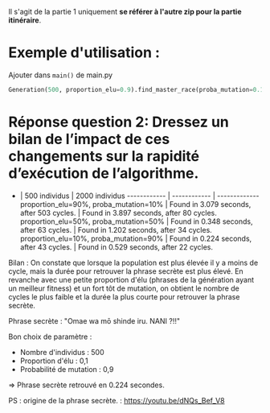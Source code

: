 Il s'agit de la partie 1 uniquement **se référer à l'autre zip pour la partie itinéraire**.

# Exemple d'utilisation :
Ajouter dans `main()` de main.py
```python
Generation(500, proportion_elu=0.9).find_master_race(proba_mutation=0.1)
```

# Réponse question 2: Dressez un bilan de l’impact de ces changements sur la rapidité d’exécution de l’algorithme.

- | 500 individus | 2000 individus
------------ | ------------ | -------------
proportion_elu=90%, proba_mutation=10% | Found in 3.079 seconds, after 503 cycles. | Found in 3.897 seconds, after 80 cycles.
proportion_elu=50%, proba_mutation=50% | Found in 0.348 seconds, after 63 cycles. | Found in 1.202 seconds, after 34 cycles.
proportion_elu=10%, proba_mutation=90% | Found in 0.224 seconds, after 43 cycles. | Found in 0.529 seconds, after 22 cycles.

Bilan : On constate que lorsque la population est plus élevée il y a moins de cycle, mais la durée pour retrouver la phrase secrète est plus élevé.
En revanche avec une petite proportion d'élu (phrases de la génération ayant un meilleur fitness) et un fort tôt de mutation, on obtient le nombre de cycles le plus faible et la durée la plus courte pour retrouver la phrase secrète.

Phrase secrète : "Omae wa mō shinde iru. NANI ?!!"

Bon choix de paramètre :
- Nombre d'individus : 500
- Proportion d'élu : 0,1
- Probabilité de mutation : 0,9

=> Phrase secrète retrouvé en 0.224 secondes.

PS : origine de la phrase secrète. : https://youtu.be/dNQs_Bef_V8
